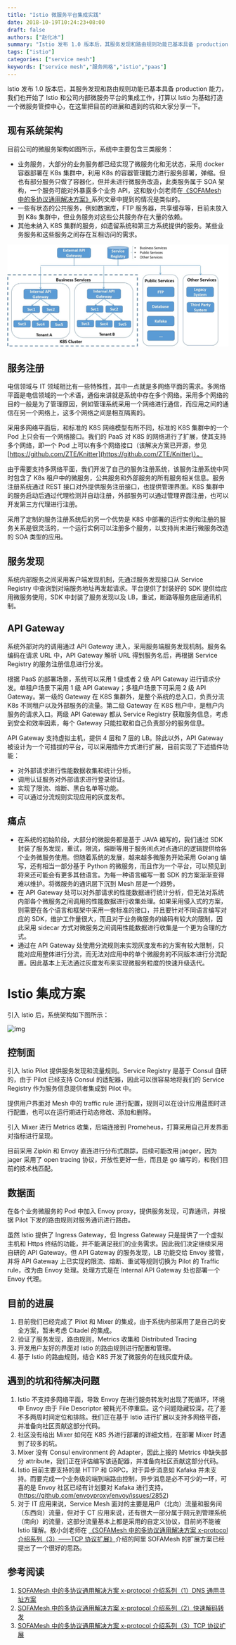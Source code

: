 ```yaml
---
title: "Istio 微服务平台集成实践"
date: 2018-10-19T10:24:23+08:00
draft: false
authors: ["赵化冰"]
summary: "Istio 发布 1.0 版本后，其服务发现和路由规则功能已基本具备 production 能力，我们也开始了 Istio 和公司内部微服务平台的集成工作，打算以 Istio 为基础打造一个微服务管控中心，在这里把目前的进展和遇到的坑和大家分享一下。"
tags: ["istio"]
categories: ["service mesh"]
keywords: ["service mesh","服务网格","istio","paas"]
---
```


Istio 发布 1.0 版本后，其服务发现和路由规则功能已基本具备 production 能力，我们也开始了 Istio 和公司内部微服务平台的集成工作，打算以 Istio 为基础打造一个微服务管控中心，在这里把目前的进展和遇到的坑和大家分享一下。

## 现有系统架构

目前公司的微服务架构如图所示，系统中主要包含三类服务：

- 业务服务，大部分的业务服务都已经实现了微服务化和无状态，采用 docker 容器部署在 K8s 集群中，利用 K8s 的容器管理能力进行服务部署，弹缩。但也有部分服务只做了容器化，但并未进行微服务改造，此类服务属于 SOA 架构，一个服务可能对外暴露多个业务 API，这和敖小剑老师在[《SOFAMesh 中的多协议通用解决方案》](http://www.servicemesher.com/blog/x-protocol-common-address-solution/)系列文章中提到的情况是类似的。
- 一些有状态的公共服务，例如数据库，FTP 服务器，共享缓存等，目前未放入到 K8s 集群中，但业务服务对这些公共服务存在大量的依赖。
- 其他未纳入 K8S 集群的服务，如遗留系统和第三方系统提供的服务。某些业务服务和这些服务之间存在互相访问的需求。

![](006tNbRwly1fwdbmb6kz9j31690jgn1p.jpg)

## 服务注册

电信领域与 IT 领域相比有一些特殊性，其中一点就是多网络平面的需求。多网络平面是电信领域的一个术语，通俗来讲就是系统中存在多个网络。采用多个网络的目的一般是为了管理原因，例如管理系统采用一个网络进行通信，而应用之间的通信在另一个网络上，这多个网络之间是相互隔离的。

采用多网络平面后，和标准的 K8S 网络模型有所不同，标准的 K8S 集群中的一个 Pod 上只会有一个网络接口。我们的 PaaS 对 K8S 的网络进行了扩展，使其支持多个网络，即一个 Pod 上可以有多个网络接口（该解决方案已开源，参见[https://github.com/ZTE/Knitter](https://github.com/ZTE/Knitter)）。

由于需要支持多网络平面，我们开发了自己的服务注册系统，该服务注册系统中同时包含了 K8s 租户中的微服务，公共服务和外部服务的所有服务相关信息。服务注册系统通过 REST 接口对外提供服务注册接口，也提供管理界面。K8S 集群中的服务启动后通过代理检测并自动注册，外部服务可以通过管理界面注册，也可以开发第三方代理进行注册。

采用了定制的服务注册系统后的另一个优势是 K8S 中部署的运行实例和注册的服务关系是很灵活的，一个运行实例可以注册多个服务，以支持尚未进行微服务改造的 SOA 类型的应用。

## 服务发现

系统内部服务之间采用客户端发现机制，先通过服务发现接口从 Service Registry 中查询到对端服务地址再发起请求。平台提供了封装好的 SDK 提供给应用微服务使用，SDK 中封装了服务发现以及 LB，重试，断路等服务底层通讯机制。

## API Gateway

系统外部对内的调用通过 API Gateway 进入，采用服务端服务发现机制。服务名编码在请求 URL 中，API Gateway 解析 URL 得到服务名后，再根据 Service Registry 的服务注册信息进行分发。

根据 PaaS 的部署场景，系统可以采用 1 级或者 2 级 API Gateway 进行请求分发。单租户场景下采用 1 级 API Gateway；多租户场景下可采用 2 级 API Gateway。第一级的 Gateway 在 K8S 集群外，是整个系统的总入口，负责分流 K8s 不同租户以及外部服务的流量。第二级 Gateway 在 K8S 租户中，是租户内服务的请求入口。两级 API Gateway 都从 Service Registry 获取服务信息，考虑到安全和效率因素，每个 Gateway 只能拉取和自己负责部分的服务信息。

API Gateway 支持虚拟主机，提供 4 层和 7 层的 LB。除此以外，API Gateway 被设计为一个可插拔的平台，可以采用插件方式进行扩展，目前实现了下述插件功能：

- 对外部请求进行性能数据收集和统计分析。
- 调用认证服务对外部请求进行登录验证。
- 实现了限流、熔断、黑白名单等功能。
- 可以通过分流规则实现应用的灰度发布。

## 痛点

- 在系统的初始阶段，大部分的微服务都是基于 JAVA 编写的，我们通过 SDK 封装了服务发现，重试，限流，熔断等用于服务间点对点通讯的逻辑提供给各个业务微服务使用。但随着系统的发展，越来越多微服务开始采用 Golang 编写，还有相当一部分基于 Python 的微服务，而且作为一个平台，可以预见到将来还可能会有更多其他语言。为每一种语言编写一套 SDK 的方案渐渐变得难以维护。将微服务的通讯层下沉到 Mesh 层是一个趋势。
- 在 API Gateway 处可以对外部请求的性能数据进行统计分析，但无法对系统内部各个微服务之间调用的性能数据进行收集处理。如果采用侵入式的方案，则需要在各个语言和框架中采用一套标准的接口，并且要针对不同语言编写对应的 SDK，维护工作量很大，而且对于业务微服务的编码有较大的限制，因此采用 sidecar 方式对微服务之间调用性能数据进行收集是一个更为合理的方式。
- 通过在 API Gateway 处使用分流规则来实现灰度发布的方案有较大限制，只能对应用整体进行分流，而无法对应用中的单个微服务的不同版本进行分流配置。因此基本上无法通过灰度发布来实现微服务粒度的快速升级迭代。

# Istio 集成方案

引入 Istio 后，系统架构如下图所示：

![img](https://zhaohuabing.com/img/2018-10-18-istio-paas-integration/integrated_architecture.png)

## 控制面

引入 Istio Pilot 提供服务发现和流量规则。Service Registry 是基于 Consul 自研的，由于 Pilot 已经支持 Consul 的适配器，因此可以很容易地将我们的 Service Registry 作为服务信息提供者集成到 Pilot 中。

提供用户界面对 Mesh 中的 traffic rule 进行配置，规则可以在设计应用蓝图时进行配置，也可以在运行期进行动态修改、添加和删除。

引入 Mixer 进行 Metrics 收集，后端连接到 Promeheus，打算采用自己开发界面对指标进行呈现。

目前采用 Zipkin 和 Envoy 直连进行分布式跟踪，后续可能改用 jaeger，因为 jager 采用了 open tracing 协议，开放性更好一些，而且是 go 编写的，和我们目前的技术栈匹配。

## 数据面

在各个业务微服务的 Pod 中加入 Envoy proxy，提供服务发现，可靠通讯，并根据 Pilot 下发的路由规则对服务通讯进行路由。

虽然 Istio 提供了 Ingress Gateway，但 Ingress Gateway 只是提供了一个虚拟主机和 Https 终结的功能，并不能满足我们的业务需求。因此我们决定继续采用自研的 API Gateway。但 API Gateway 的服务发现，LB 功能交给 Envoy 接管，并将 API Gateway 上已实现的限流、熔断、重试等规则切换为 Pilot 的 Traffic rule，改为由 Envoy 处理。处理方式是在 Internal API Gateway 处也部署一个 Envoy 代理。

## 目前的进展

1. 目前我们已经完成了 Pilot 和 Mixer 的集成，由于系统内部采用了是自己的安全方案，暂未考虑 Citadel 的集成。
2. 验证了服务发现，路由规则，Metrics 收集和 Distributed Tracing
3. 开发用户友好的界面对 Istio 的路由规则进行配置和管理。
4. 基于 Istio 的路由规则，结合 K8S 开发了微服务的在线灰度升级。

## 遇到的坑和待解决问题

1. Istio 不支持多网络平面，导致 Envoy 在进行服务转发时出现了死循环，环境中 Envoy 由于 File Descriptor 被耗光不停重启。这个问题隐藏较深，花了差不多两周时间定位和排除。我们正在基于 Istio 进行扩展以支持多网络平面，并准备向社区贡献这部分代码。
2. 社区没有给出 Mixer 如何在 K8S 外进行部署的详细文档，在部署 Mixer 时遇到了较多的坑。
3. Mixer 没有 Consul environment 的 Adapter，因此上报的 Metrics 中缺失部分 attribute，我们正在评估编写该适配器，并准备向社区贡献这部分代码。
4. Istio 目前主要支持的是 HTTP 和 GRPC，对于异步消息如 Kafaka 并未支持。而要完成一个业务级的端到端路由控制，异步消息是必不可少的一环，可喜的是 Envoy 社区已经有计划要对 Kafaka 进行支持。 (<https://github.com/envoyproxy/envoy/issues/2852>)
5. 对于 IT 应用来说，Service Mesh 面对的主要是用户（北向）流量和服务间（东西向）流量，但对于 CT 应用来说，还有很大一部分属于网元到管理系统（南向）的流量，这部分流量基本上都是采用的自定义协议，目前尚不能被 Istio 理解。敖小剑老师在 [《SOFAMesh 中的多协议通用解决方案 x-protocol 介绍系列（3）——TCP 协议扩展》](http://www.servicemesher.com/blog/x-protocol-tcp-protocol-extension/)介绍的阿里 SOFAMesh 的扩展方案已经提出了一个很好的思路。

## 参考阅读

1. [SOFAMesh 中的多协议通用解决方案 x-protocol 介绍系列（1）DNS 通用寻址方案](http://www.servicemesher.com/blog/x-protocol-common-address-solution/)
2. [SOFAMesh 中的多协议通用解决方案 x-protocol 介绍系列（2）快速解码转发](http://www.servicemesher.com/blog/x-protocol-rapid-decode-forward/)
3. [SOFAMesh 中的多协议通用解决方案 x-protocol 介绍系列（3）TCP 协议扩展](http://www.servicemesher.com/blog/x-protocol-tcp-protocol-extension/)
